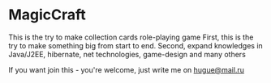# MagicCraft

This is the try to make collection cards role-playing game
First, this is the try to make something big from start to end.
Second, expand knowledges in Java/J2EE, hibernate, net technologies, game-design and many others

If you want join this - you're welcome, just write me on hugue@mail.ru
